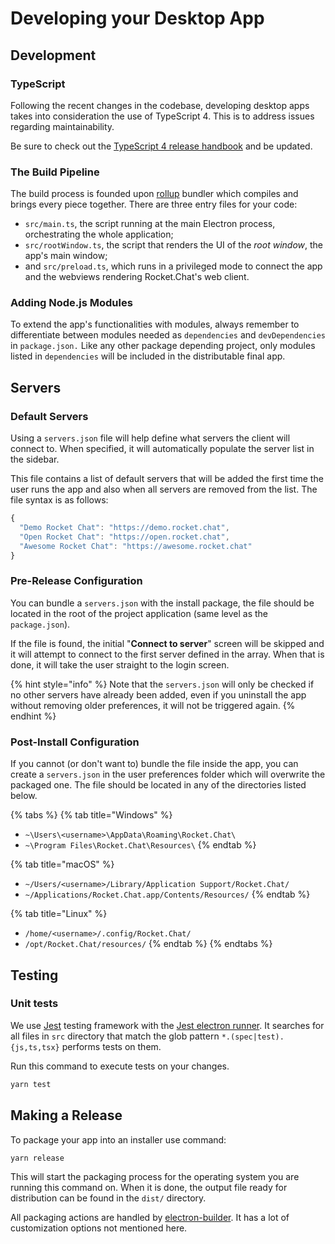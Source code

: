 # Developing your Desktop App

## Development

### TypeScript

Following the recent changes in the codebase, developing desktop apps takes into consideration the use of TypeScript 4. This is to address issues regarding maintainability.

Be sure to check out the [TypeScript 4 release handbook](https://www.typescriptlang.org/docs/handbook/release-notes/typescript-4-0.html) and be updated.

### The Build Pipeline

The build process is founded upon [rollup](https://rollupjs.org/) bundler which compiles and brings every piece together. There are three entry files for your code:

* `src/main.ts`, the script running at the main Electron process, orchestrating the whole application;
* `src/rootWindow.ts`, the script that renders the UI of the _root window_, the app's main window;
* and `src/preload.ts`, which runs in a privileged mode to connect the app and the webviews rendering Rocket.Chat's web client.

### Adding Node.js Modules

To extend the app's functionalities with modules, always remember to differentiate between modules needed as `dependencies` and `devDependencies` in `package.json.` Like any other package depending project, only modules listed in `dependencies` will be included in the distributable final app.

## Servers

### Default Servers

Using a `servers.json` file will help define what servers the client will connect to. When specified, it will automatically populate the server list in the sidebar.

This file contains a list of default servers that will be added the first time the user runs the app and also when all servers are removed from the list. The file syntax is as follows:

```javascript
{
  "Demo Rocket Chat": "https://demo.rocket.chat",
  "Open Rocket Chat": "https://open.rocket.chat",
  "Awesome Rocket Chat": "https://awesome.rocket.chat"
}
```

### Pre-Release Configuration

You can bundle a `servers.json` with the install package, the file should be located in the root of the project application (same level as the `package.json`).

If the file is found, the initial "**Connect to server**" screen will be skipped and it will attempt to connect to the first server defined in the array. When that is done, it will take the user straight to the login screen.&#x20;

{% hint style="info" %}
Note that the `servers.json` will only be checked if no other servers have already been added, even if you uninstall the app without removing older preferences, it will not be triggered again.
{% endhint %}

### Post-Install Configuration

If you cannot (or don't want to) bundle the file inside the app, you can create a `servers.json` in the user preferences folder which will overwrite the packaged one. The file should be located in any of the directories listed below.

{% tabs %}
{% tab title="Windows" %}
* `~\Users\<username>\AppData\Roaming\Rocket.Chat\`
* `~\Program Files\Rocket.Chat\Resources\`
{% endtab %}

{% tab title="macOS" %}
* `~/Users/<username>/Library/Application Support/Rocket.Chat/`
* `~/Applications/Rocket.Chat.app/Contents/Resources/`
{% endtab %}

{% tab title="Linux" %}
* `/home/<username>/.config/Rocket.Chat/`
* `/opt/Rocket.Chat/resources/`
{% endtab %}
{% endtabs %}

## Testing

### **Unit tests**

We use [Jest](https://jestjs.io/) testing framework with the [Jest electron runner](https://github.com/facebook-atom/jest-electron-runner). It searches for all files in `src` directory that match the glob pattern `*.(spec|test).{js,ts,tsx}` performs tests on them.

Run this command to execute tests on your changes.

```bash
yarn test
```

## Making a Release

To package your app into an installer use command:

```bash
yarn release
```

This will start the packaging process for the operating system you are running this command on. When it is done, the output file ready for distribution can be found in the `dist/` directory.

All packaging actions are handled by [electron-builder](https://www.electron.build/). It has a lot of customization options not mentioned here.
